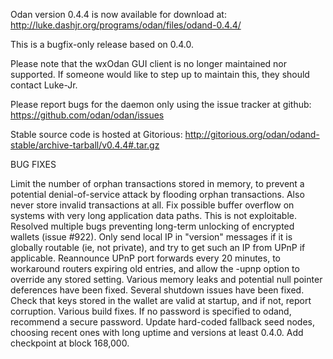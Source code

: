 Odan version 0.4.4 is now available for download at:
http://luke.dashjr.org/programs/odan/files/odand-0.4.4/

This is a bugfix-only release based on 0.4.0.

Please note that the wxOdan GUI client is no longer maintained nor supported. If someone would like to step up to maintain this, they should contact Luke-Jr.

Please report bugs for the daemon only using the issue tracker at github:
https://github.com/odan/odan/issues

Stable source code is hosted at Gitorious:
http://gitorious.org/odan/odand-stable/archive-tarball/v0.4.4#.tar.gz

BUG FIXES

Limit the number of orphan transactions stored in memory, to prevent a potential denial-of-service attack by flooding orphan transactions. Also never store invalid transactions at all.
Fix possible buffer overflow on systems with very long application data paths. This is not exploitable.
Resolved multiple bugs preventing long-term unlocking of encrypted wallets (issue #922).
Only send local IP in "version" messages if it is globally routable (ie, not private), and try to get such an IP from UPnP if applicable.
Reannounce UPnP port forwards every 20 minutes, to workaround routers expiring old entries, and allow the -upnp option to override any stored setting.
Various memory leaks and potential null pointer deferences have been
fixed.
Several shutdown issues have been fixed.
Check that keys stored in the wallet are valid at startup, and if not,
report corruption.
Various build fixes.
If no password is specified to odand, recommend a secure password.
Update hard-coded fallback seed nodes, choosing recent ones with long uptime and versions at least 0.4.0.
Add checkpoint at block 168,000.

